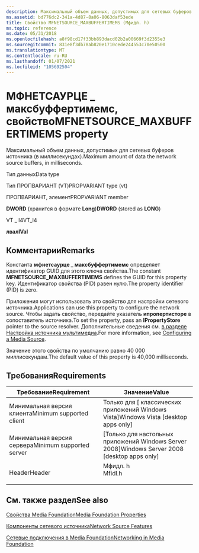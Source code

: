 ```yaml
---
description: Максимальный объем данных, допустимых для сетевых буферов источника (в миллисекундах).
ms.assetid: bd776dc2-341a-4d87-8a06-8063daf53ede
title: Свойство MFNETSOURCE_MAXBUFFERTIMEMS (Мфидл. h)
ms.topic: reference
ms.date: 05/31/2018
ms.openlocfilehash: a8f98cd17f33bb893dacd02b2a00669f3d2355e3
ms.sourcegitcommit: 831e8f3db78ab820e1710cede244553c70e50500
ms.translationtype: MT
ms.contentlocale: ru-RU
ms.lasthandoff: 01/07/2021
ms.locfileid: "105692504"
---
```

# <a name="mfnetsource_maxbuffertimems-property"></a><span data-ttu-id="177ed-103">МФНЕТСАУРЦЕ \_ максбуффертимемс, свойство</span><span class="sxs-lookup"><span data-stu-id="177ed-103">MFNETSOURCE\_MAXBUFFERTIMEMS property</span></span>

<span data-ttu-id="177ed-104">Максимальный объем данных, допустимых для сетевых буферов источника (в миллисекундах).</span><span class="sxs-lookup"><span data-stu-id="177ed-104">Maximum amount of data the network source buffers, in milliseconds.</span></span>



<span data-ttu-id="177ed-105">Тип данных</span><span class="sxs-lookup"><span data-stu-id="177ed-105">Data type</span></span>

<span data-ttu-id="177ed-106">Тип ПРОПВАРИАНТ (VT)</span><span class="sxs-lookup"><span data-stu-id="177ed-106">PROPVARIANT type (vt)</span></span>

<span data-ttu-id="177ed-107">ПРОПВАРИАНТ, элемент</span><span class="sxs-lookup"><span data-stu-id="177ed-107">PROPVARIANT member</span></span>

<span data-ttu-id="177ed-108">**DWORD** (хранится в формате **Long**)</span><span class="sxs-lookup"><span data-stu-id="177ed-108">**DWORD** (stored as **LONG**)</span></span>

<span data-ttu-id="177ed-109">VT \_ I4</span><span class="sxs-lookup"><span data-stu-id="177ed-109">VT\_I4</span></span>

<span data-ttu-id="177ed-110">**лвал**</span><span class="sxs-lookup"><span data-stu-id="177ed-110">**lVal**</span></span>



## <a name="remarks"></a><span data-ttu-id="177ed-111">Комментарии</span><span class="sxs-lookup"><span data-stu-id="177ed-111">Remarks</span></span>

<span data-ttu-id="177ed-112">Константа **мфнетсаурце \_ максбуффертимемс** определяет идентификатор GUID для этого ключа свойства.</span><span class="sxs-lookup"><span data-stu-id="177ed-112">The constant **MFNETSOURCE\_MAXBUFFERTIMEMS** defines the GUID for this property key.</span></span> <span data-ttu-id="177ed-113">Идентификатор свойства (PID) равен нулю.</span><span class="sxs-lookup"><span data-stu-id="177ed-113">The property identifier (PID) is zero.</span></span>

<span data-ttu-id="177ed-114">Приложения могут использовать это свойство для настройки сетевого источника.</span><span class="sxs-lookup"><span data-stu-id="177ed-114">Applications can use this property to configure the network source.</span></span> <span data-ttu-id="177ed-115">Чтобы задать свойство, передайте указатель **ипропертисторе** в сопоставитель источника.</span><span class="sxs-lookup"><span data-stu-id="177ed-115">To set the property, pass an **IPropertyStore** pointer to the source resolver.</span></span> <span data-ttu-id="177ed-116">Дополнительные сведения см. [в разделе Настройка источника мультимедиа](configuring-a-media-source.md).</span><span class="sxs-lookup"><span data-stu-id="177ed-116">For more information, see [Configuring a Media Source](configuring-a-media-source.md).</span></span>

<span data-ttu-id="177ed-117">Значение этого свойства по умолчанию равно 40 000 миллисекундам.</span><span class="sxs-lookup"><span data-stu-id="177ed-117">The default value of this property is 40,000 milliseconds.</span></span>

## <a name="requirements"></a><span data-ttu-id="177ed-118">Требования</span><span class="sxs-lookup"><span data-stu-id="177ed-118">Requirements</span></span>



| <span data-ttu-id="177ed-119">Требование</span><span class="sxs-lookup"><span data-stu-id="177ed-119">Requirement</span></span> | <span data-ttu-id="177ed-120">Значение</span><span class="sxs-lookup"><span data-stu-id="177ed-120">Value</span></span> |
|-------------------------------------|------------------------------------------------------------------------------------|
| <span data-ttu-id="177ed-121">Минимальная версия клиента</span><span class="sxs-lookup"><span data-stu-id="177ed-121">Minimum supported client</span></span><br/> | <span data-ttu-id="177ed-122">Только для \[ классических приложений Windows Vista\]</span><span class="sxs-lookup"><span data-stu-id="177ed-122">Windows Vista \[desktop apps only\]</span></span><br/>                                     |
| <span data-ttu-id="177ed-123">Минимальная версия сервера</span><span class="sxs-lookup"><span data-stu-id="177ed-123">Minimum supported server</span></span><br/> | <span data-ttu-id="177ed-124">\[Только для настольных приложений Windows Server 2008\]</span><span class="sxs-lookup"><span data-stu-id="177ed-124">Windows Server 2008 \[desktop apps only\]</span></span><br/>                               |
| <span data-ttu-id="177ed-125">Header</span><span class="sxs-lookup"><span data-stu-id="177ed-125">Header</span></span><br/>                   | <dl> <span data-ttu-id="177ed-126"><dt>Мфидл. h</dt></span><span class="sxs-lookup"><span data-stu-id="177ed-126"><dt>Mfidl.h</dt></span></span> </dl> |



## <a name="see-also"></a><span data-ttu-id="177ed-127">См. также раздел</span><span class="sxs-lookup"><span data-stu-id="177ed-127">See also</span></span>

<dl> <dt>

[<span data-ttu-id="177ed-128">Свойства Media Foundation</span><span class="sxs-lookup"><span data-stu-id="177ed-128">Media Foundation Properties</span></span>](media-foundation-properties.md)
</dt> <dt>

[<span data-ttu-id="177ed-129">Компоненты сетевого источника</span><span class="sxs-lookup"><span data-stu-id="177ed-129">Network Source Features</span></span>](network-source-features.md)
</dt> <dt>

[<span data-ttu-id="177ed-130">Сетевые подключения в Media Foundation</span><span class="sxs-lookup"><span data-stu-id="177ed-130">Networking in Media Foundation</span></span>](networking-in-media-foundation.md)
</dt> </dl>

 

 




